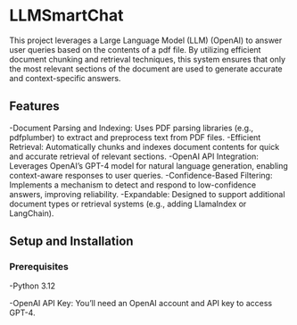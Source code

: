 # LLMSmartChat
This project leverages a Large Language Model (LLM) (OpenAI) to answer user queries based on the contents of a pdf file. By utilizing efficient document chunking and retrieval techniques, this system ensures that only the most relevant sections of the document are used to generate accurate and context-specific answers.

## Features
-Document Parsing and Indexing: Uses PDF parsing libraries (e.g., pdfplumber) to extract and preprocess text from PDF files.
-Efficient Retrieval: Automatically chunks and indexes document contents for quick and accurate retrieval of relevant sections.
-OpenAI API Integration: Leverages OpenAI’s GPT-4 model for natural language generation, enabling context-aware responses to user queries.
-Confidence-Based Filtering: Implements a mechanism to detect and respond to low-confidence answers, improving reliability.
-Expandable: Designed to support additional document types or retrieval systems (e.g., adding LlamaIndex or LangChain).

## Setup and Installation
### Prerequisites
  -Python 3.12
  
  -OpenAI API Key: You’ll need an OpenAI account and API key to access GPT-4.
